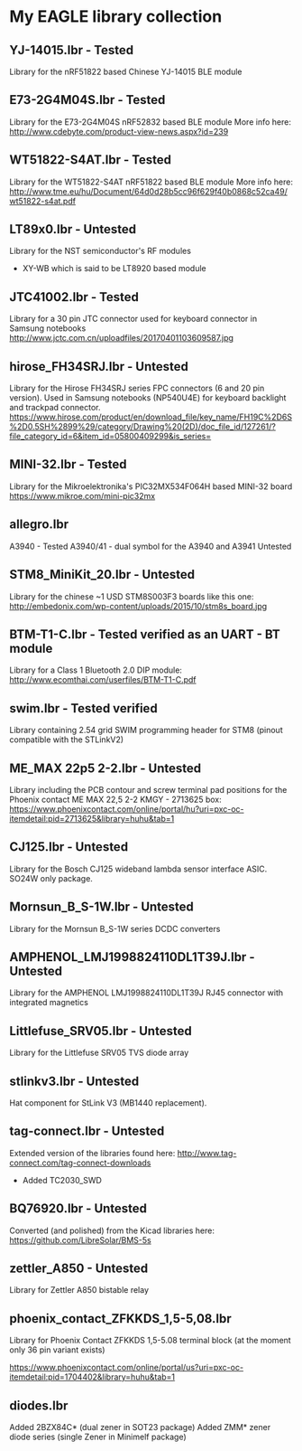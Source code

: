 # My EAGLE library collection

## YJ-14015.lbr - Tested
Library for the nRF51822 based Chinese YJ-14015 BLE module

## E73-2G4M04S.lbr - Tested
Library for the E73-2G4M04S nRF52832 based BLE module 
More info here:
http://www.cdebyte.com/product-view-news.aspx?id=239

## WT51822-S4AT.lbr - Tested
Library for the WT51822-S4AT nRF51822 based BLE module 
More info here:
http://www.tme.eu/hu/Document/64d0d28b5cc96f629f40b0868c52ca49/wt51822-s4at.pdf

## LT89x0.lbr - Untested
Library for the NST semiconductor's RF modules
- XY-WB which is said to be LT8920 based module

## JTC41002.lbr - Tested
Library for a 30 pin JTC connector used for keyboard connector in Samsung notebooks  
http://www.jctc.com.cn/uploadfiles/20170401103609587.jpg

## hirose_FH34SRJ.lbr - Untested
Library for the Hirose FH34SRJ series FPC connectors (6 and 20 pin version). Used in Samsung notebooks (NP540U4E) for keyboard backlight and trackpad connector.  
https://www.hirose.com/product/en/download_file/key_name/FH19C%2D6S%2D0.5SH%2899%29/category/Drawing%20(2D)/doc_file_id/127261/?file_category_id=6&item_id=05800409299&is_series=

## MINI-32.lbr - Tested
Library for the Mikroelektronika's PIC32MX534F064H based MINI-32 board
https://www.mikroe.com/mini-pic32mx

## allegro.lbr
A3940 - Tested
A3940/41 - dual symbol for the A3940 and A3941 Untested

## STM8_MiniKit_20.lbr - Untested
Library for the chinese ~1 USD STM8S003F3 boards like this one:
http://embedonix.com/wp-content/uploads/2015/10/stm8s_board.jpg

## BTM-T1-C.lbr - Tested verified as an UART - BT module
Library for a Class 1 Bluetooth 2.0 DIP module:
http://www.ecomthai.com/userfiles/BTM-T1-C.pdf

## swim.lbr - Tested verified
Library containing 2.54 grid SWIM programming header for STM8 (pinout compatible with the STLinkV2)

## ME_MAX 22p5 2-2.lbr - Untested
Library including the PCB contour and screw terminal pad positions for the Phoenix contact ME MAX 22,5 2-2 KMGY - 2713625 box:
https://www.phoenixcontact.com/online/portal/hu?uri=pxc-oc-itemdetail:pid=2713625&library=huhu&tab=1

## CJ125.lbr - Untested
Library for the Bosch CJ125 wideband lambda sensor interface ASIC. SO24W only package.

## Mornsun_B_S-1W.lbr - Untested
Library for the Mornsun B_S-1W series DCDC converters

## AMPHENOL_LMJ1998824110DL1T39J.lbr - Untested
Library for the AMPHENOL LMJ1998824110DL1T39J RJ45 connector with integrated magnetics

## Littlefuse_SRV05.lbr - Untested
Library for the Littlefuse SRV05 TVS diode array

## stlinkv3.lbr - Untested
Hat component for StLink V3 (MB1440 replacement).

## tag-connect.lbr - Untested
Extended version of the libraries found here:
http://www.tag-connect.com/tag-connect-downloads
 * Added TC2030_SWD
 
## BQ76920.lbr - Untested
Converted (and polished) from the Kicad libraries here: https://github.com/LibreSolar/BMS-5s

## zettler_A850 - Untested
Library for Zettler A850 bistable relay

## phoenix_contact_ZFKKDS_1,5-5,08.lbr
Library for Phoenix Contact ZFKKDS 1,5-5.08 terminal block (at the moment only 36 pin variant exists)

https://www.phoenixcontact.com/online/portal/us?uri=pxc-oc-itemdetail:pid=1704402&library=huhu&tab=1

## diodes.lbr
Added 2BZX84C* (dual zener in SOT23 package)
Added ZMM* zener diode series (single Zener in Minimelf package)

